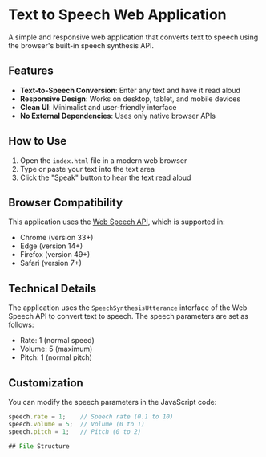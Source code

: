 # Text to Speech Web Application

A simple and responsive web application that converts text to speech using the browser's built-in speech synthesis API.

## Features

- **Text-to-Speech Conversion**: Enter any text and have it read aloud
- **Responsive Design**: Works on desktop, tablet, and mobile devices
- **Clean UI**: Minimalist and user-friendly interface
- **No External Dependencies**: Uses only native browser APIs

## How to Use

1. Open the `index.html` file in a modern web browser
2. Type or paste your text into the text area
3. Click the "Speak" button to hear the text read aloud

## Browser Compatibility

This application uses the [Web Speech API](https://developer.mozilla.org/en-US/docs/Web/API/Web_Speech_API), which is supported in:
- Chrome (version 33+)
- Edge (version 14+)
- Firefox (version 49+)
- Safari (version 7+)
  
## Technical Details

The application uses the `SpeechSynthesisUtterance` interface of the Web Speech API to convert text to speech. The speech parameters are set as follows:
- Rate: 1 (normal speed)
- Volume: 5 (maximum)
- Pitch: 1 (normal pitch)

## Customization

You can modify the speech parameters in the JavaScript code:
```javascript
speech.rate = 1;    // Speech rate (0.1 to 10)
speech.volume = 5;  // Volume (0 to 1)
speech.pitch = 1;   // Pitch (0 to 2)

## File Structure
